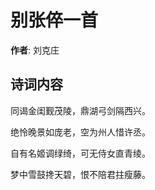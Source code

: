 # 别张倅一首

**作者**: 刘克庄

## 诗词内容

同谒金闺觐茂陵，鼎湖弓剑隔西兴。

绝怜晚景如庞老，空为州人惜许丞。

自有名姬调绿绮，可无侍女直青绫。

梦中雪鼓搀天碧，恨不陪君拄瘦藤。

